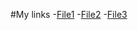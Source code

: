 #My links
-[File1](https://github.com/mybatete/my-files/blob/master/question1.R)
-[File2](https://github.com/mybatete/my-files/blob/master/question2.R)
-[File3](https://github.com/mybatete/my-files/blob/master/question3.R)
